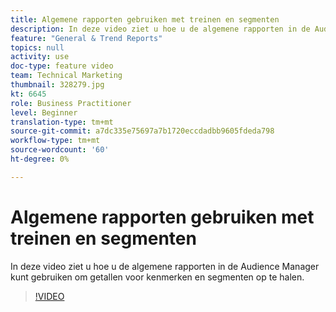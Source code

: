 ```yaml
---
title: Algemene rapporten gebruiken met treinen en segmenten
description: In deze video ziet u hoe u de algemene rapporten in de Audience Manager kunt gebruiken om getallen voor kenmerken en segmenten op te halen.
feature: "General & Trend Reports"
topics: null
activity: use
doc-type: feature video
team: Technical Marketing
thumbnail: 328279.jpg
kt: 6645
role: Business Practitioner
level: Beginner
translation-type: tm+mt
source-git-commit: a7dc335e75697a7b1720eccdadbb9605fdeda798
workflow-type: tm+mt
source-wordcount: '60'
ht-degree: 0%

---
```



# Algemene rapporten gebruiken met treinen en segmenten

In deze video ziet u hoe u de algemene rapporten in de Audience Manager kunt gebruiken om getallen voor kenmerken en segmenten op te halen.

>[!VIDEO](https://video.tv.adobe.com/v/328279/?quality=12&learn=on)
